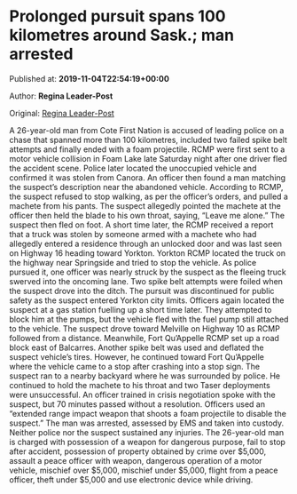 
# Prolonged pursuit spans 100 kilometres around Sask.; man arrested

Published at: **2019-11-04T22:54:19+00:00**

Author: **Regina Leader-Post**

Original: [Regina Leader-Post](https://leaderpost.com/news/crime/prolonged-pursuit-spans-100-kilometres-around-sask-man-arrested)

A 26-year-old man from Cote First Nation is accused of leading police on a chase that spanned more than 100 kilometres, included two failed spike belt attempts and finally ended with a foam projectile.
RCMP were first sent to a motor vehicle collision in Foam Lake late Saturday night after one driver fled the accident scene. Police later located the unoccupied vehicle and confirmed it was stolen from Canora.
An officer then found a man matching the suspect’s description near the abandoned vehicle. According to RCMP, the suspect refused to stop walking, as per the officer’s orders, and pulled a machete from his pants. The suspect allegedly pointed the machete at the officer then held the blade to his own throat, saying, “Leave me alone.” The suspect then fled on foot.
A short time later, the RCMP received a report that a truck was stolen by someone armed with a machete who had allegedly entered a residence through an unlocked door and was last seen on Highway 16 heading toward Yorkton.
Yorkton RCMP located the truck on the highway near Springside and tried to stop the vehicle. As police pursued it, one officer was nearly struck by the suspect as the fleeing truck swerved into the oncoming lane. Two spike belt attempts were foiled when the suspect drove into the ditch. The pursuit was discontinued for public safety as the suspect entered Yorkton city limits.
Officers again located the suspect at a gas station fuelling up a short time later. They attempted to block him at the pumps, but the vehicle fled with the fuel pump still attached to the vehicle. The suspect drove toward Melville on Highway 10 as RCMP followed from a distance.
Meanwhile, Fort Qu’Appelle RCMP set up a road block east of Balcarres.
Another spike belt was used and deflated the suspect vehicle’s tires. However, he continued toward Fort Qu’Appelle where the vehicle came to a stop after crashing into a stop sign.
The suspect ran to a nearby backyard where he was surrounded by police. He continued to hold the machete to his throat and two Taser deployments were unsuccessful.
An officer trained in crisis negotiation spoke with the suspect, but 70 minutes passed without a resolution.
Officers used an “extended range impact weapon that shoots a foam projectile to disable the suspect.” The man was arrested, assessed by EMS and taken into custody.
Neither police nor the suspect sustained any injuries.
The 26-year-old man is charged with possession of a weapon for dangerous purpose, fail to stop after accident, possession of property obtained by crime over $5,000, assault a peace officer with weapon, dangerous operation of a motor vehicle, mischief over $5,000, mischief under $5,000, flight from a peace officer, theft under $5,000 and use electronic device while driving.
